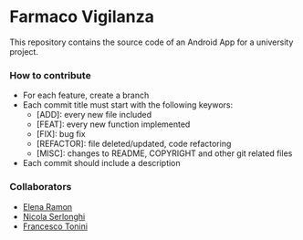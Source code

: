 # Farmaco Vigilanza

This repository contains the source code of an Android App for a university project.

### How to contribute
- For each feature, create a branch
- Each commit title must start with the following keywors:
  - [ADD]: every new file included
  - [FEAT]: every new function implemented
  - [FIX]: bug fix
  - [REFACTOR]: file deleted/updated, code refactoring
  - [MISC]: changes to README, COPYRIGHT and other git related files
- Each commit should include a description 

### Collaborators
- [Elena Ramon](https://github.com/elenaramon)
- [Nicola Serlonghi](https://github.com/nicolaserlonghi)
- [Francesco Tonini](https://github.com/francescotonini)
